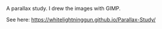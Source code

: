 A parallax study. I drew the images with GIMP.

See here: https://whitelightninggun.github.io/Parallax-Study/
